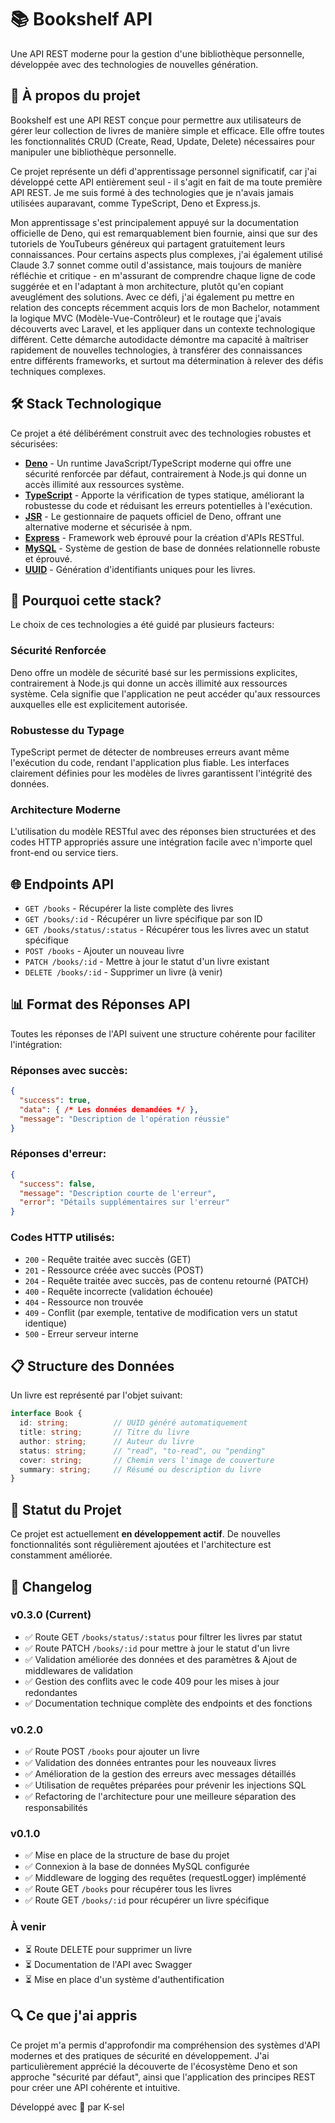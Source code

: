 # 📚 Bookshelf API

Une API REST moderne pour la gestion d'une bibliothèque personnelle, développée avec des technologies de nouvelles génération.

## 🌟 À propos du projet

Bookshelf est une API REST conçue pour permettre aux utilisateurs de gérer leur collection de livres de manière simple et efficace. Elle offre toutes les fonctionnalités CRUD (Create, Read, Update, Delete) nécessaires pour manipuler une bibliothèque personnelle.

Ce projet représente un défi d'apprentissage personnel significatif, car j'ai développé cette API entièrement seul - il s'agit en fait de ma toute première API REST. Je me suis formé à des technologies que je n'avais jamais utilisées auparavant, comme TypeScript, Deno et Express.js.

Mon apprentissage s'est principalement appuyé sur la documentation officielle de Deno, qui est remarquablement bien fournie, ainsi que sur des tutoriels de YouTubeurs généreux qui partagent gratuitement leurs connaissances. Pour certains aspects plus complexes, j'ai également utilisé Claude 3.7 sonnet comme outil d'assistance, mais toujours de manière réfléchie et critique - en m'assurant de comprendre chaque ligne de code suggérée et en l'adaptant à mon architecture, plutôt qu'en copiant aveuglément des solutions. Avec ce défi, j'ai également pu mettre en relation des concepts récemment acquis lors de mon Bachelor, notamment la logique MVC (Modèle-Vue-Contrôleur) et le routage que j'avais découverts avec Laravel, et les appliquer dans un contexte technologique différent. Cette démarche autodidacte démontre ma capacité à maîtriser rapidement de nouvelles technologies, à transférer des connaissances entre différents frameworks, et surtout ma détermination à relever des défis techniques complexes.

## 🛠️ Stack Technologique

Ce projet a été délibérément construit avec des technologies robustes et sécurisées:

- **[Deno](https://deno.land/)** - Un runtime JavaScript/TypeScript moderne qui offre une sécurité renforcée par défaut, contrairement à Node.js qui donne un accès illimité aux ressources système.
- **[TypeScript](https://www.typescriptlang.org/)** - Apporte la vérification de types statique, améliorant la robustesse du code et réduisant les erreurs potentielles à l'exécution.
- **[JSR](https://jsr.io/)** - Le gestionnaire de paquets officiel de Deno, offrant une alternative moderne et sécurisée à npm.
- **[Express](https://expressjs.com/)** - Framework web éprouvé pour la création d'APIs RESTful.
- **[MySQL](https://www.mysql.com/)** - Système de gestion de base de données relationnelle robuste et éprouvé.
- **[UUID](https://github.com/uuidjs/uuid)** - Génération d'identifiants uniques pour les livres.

## 🔐 Pourquoi cette stack?

Le choix de ces technologies a été guidé par plusieurs facteurs:

### Sécurité Renforcée
Deno offre un modèle de sécurité basé sur les permissions explicites, contrairement à Node.js qui donne un accès illimité aux ressources système. Cela signifie que l'application ne peut accéder qu'aux ressources auxquelles elle est explicitement autorisée.

### Robustesse du Typage
TypeScript permet de détecter de nombreuses erreurs avant même l'exécution du code, rendant l'application plus fiable. Les interfaces clairement définies pour les modèles de livres garantissent l'intégrité des données.

### Architecture Moderne
L'utilisation du modèle RESTful avec des réponses bien structurées et des codes HTTP appropriés assure une intégration facile avec n'importe quel front-end ou service tiers.

## 🌐 Endpoints API

- `GET /books` - Récupérer la liste complète des livres
- `GET /books/:id` - Récupérer un livre spécifique par son ID
- `GET /books/status/:status` - Récupérer tous les livres avec un statut spécifique
- `POST /books` - Ajouter un nouveau livre
- `PATCH /books/:id` - Mettre à jour le statut d'un livre existant
- `DELETE /books/:id` - Supprimer un livre (à venir)

## 📊 Format des Réponses API

Toutes les réponses de l'API suivent une structure cohérente pour faciliter l'intégration:

### Réponses avec succès:

```json
{
  "success": true,
  "data": { /* Les données demandées */ },
  "message": "Description de l'opération réussie"
}
```

### Réponses d'erreur:

```json
{
  "success": false,
  "message": "Description courte de l'erreur",
  "error": "Détails supplémentaires sur l'erreur"
}
```

### Codes HTTP utilisés:

- `200` - Requête traitée avec succès (GET)
- `201` - Ressource créée avec succès (POST)
- `204` - Requête traitée avec succès, pas de contenu retourné (PATCH)
- `400` - Requête incorrecte (validation échouée)
- `404` - Ressource non trouvée
- `409` - Conflit (par exemple, tentative de modification vers un statut identique)
- `500` - Erreur serveur interne

## 📋 Structure des Données

Un livre est représenté par l'objet suivant:

```typescript
interface Book {
  id: string;          // UUID généré automatiquement
  title: string;       // Titre du livre
  author: string;      // Auteur du livre
  status: string;      // "read", "to-read", ou "pending"
  cover: string;       // Chemin vers l'image de couverture
  summary: string;     // Résumé ou description du livre
}
```

## 🚧 Statut du Projet
Ce projet est actuellement **en développement actif**. De nouvelles fonctionnalités sont régulièrement ajoutées et l'architecture est constamment améliorée.

## 📝 Changelog

### v0.3.0 (Current)
- ✅ Route GET `/books/status/:status` pour filtrer les livres par statut
- ✅ Route PATCH `/books/:id` pour mettre à jour le statut d'un livre
- ✅ Validation améliorée des données et des paramètres & Ajout de middlewares de validation
- ✅ Gestion des conflits avec le code 409 pour les mises à jour redondantes
- ✅ Documentation technique complète des endpoints et des fonctions

### v0.2.0
- ✅ Route POST `/books` pour ajouter un livre
- ✅ Validation des données entrantes pour les nouveaux livres
- ✅ Amélioration de la gestion des erreurs avec messages détaillés
- ✅ Utilisation de requêtes préparées pour prévenir les injections SQL
- ✅ Refactoring de l'architecture pour une meilleure séparation des responsabilités

### v0.1.0
- ✅ Mise en place de la structure de base du projet
- ✅ Connexion à la base de données MySQL configurée
- ✅ Middleware de logging des requêtes (requestLogger) implémenté
- ✅ Route GET `/books` pour récupérer tous les livres
- ✅ Route GET `/books/:id` pour récupérer un livre spécifique

### À venir
- ⏳ Route DELETE pour supprimer un livre
- ⏳ Documentation de l'API avec Swagger
- ⏳ Mise en place d'un système d'authentification

## 🔍 Ce que j'ai appris

Ce projet m'a permis d'approfondir ma compréhension des systèmes d'API modernes et des pratiques de sécurité en développement. J'ai particulièrement apprécié la découverte de l'écosystème Deno et son approche "sécurité par défaut", ainsi que l'application des principes REST pour créer une API cohérente et intuitive.

Développé avec 💙 par K-sel
